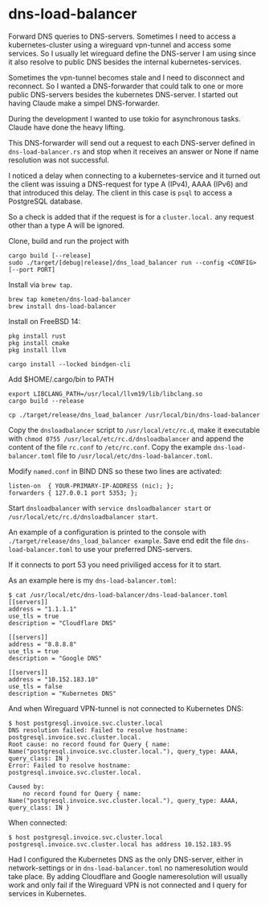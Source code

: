 # dns-load-balancer

Forward DNS queries to DNS-servers. Sometimes I need to access a kubernetes-cluster
using a wireguard vpn-tunnel and access some services. So I usually let wireguard
define the DNS-server I am using since it also resolve to public DNS besides the
internal kubernetes-services.

Sometimes the vpn-tunnel becomes stale and I need to disconnect and reconnect. So
I wanted a DNS-forwarder that could talk to one or more public DNS-servers besides
the kubernetes DNS-server. I started out having Claude make a simpel DNS-forwarder.

During the development I wanted to use tokio for asynchronous tasks. Claude have
done the heavy lifting.

This DNS-forwarder will send out a request to each DNS-server defined in `dns-load-balancer.rs`
and stop when it receives an answer or None if name resolution was not successful.

I noticed a delay when connecting to a kubernetes-service and it turned out the client
was issuing a DNS-request for type A (IPv4), AAAA (IPv6) and that introduced this
delay. The client in this case is `psql` to access a PostgreSQL database.

So a check is added that if the request is for a `cluster.local.` any request other
than a type A will be ignored.

Clone, build and run the project with

```
cargo build [--release]
sudo ./target/[debug|release]/dns_load_balancer run --config <CONFIG> [--port PORT]
```

Install via `brew tap`.

```
brew tap kometen/dns-load-balancer
brew install dns-load-balancer
```

Install on FreeBSD 14:

```
pkg install rust
pkg install cmake
pkg install llvm

cargo install --locked bindgen-cli
```

Add $HOME/.cargo/bin to PATH

```
export LIBCLANG_PATH=/usr/local/llvm19/lib/libclang.so
cargo build --release

cp ./target/release/dns_load_balancer /usr/local/bin/dns-load-balancer
```

Copy the `dnsloadbalancer` script to `/usr/local/etc/rc.d`, make it executable with `chmod 0755 /usr/local/etc/rc.d/dnsloadbalancer`
and append the content of the file `rc.conf` to `/etc/rc.conf`. Copy the example `dns-load-balancer.toml` file to `/usr/local/etc/dns-load-balancer.toml`.

Modify `named.conf` in BIND DNS so these two lines are activated:

```
listen-on  { YOUR-PRIMARY-IP-ADDRESS (nic); };
forwarders { 127.0.0.1 port 5353; };
```

Start `dnsloadbalancer` with `service dnsloadbalancer start` or `/usr/local/etc/rc.d/dnsloadbalancer start`.

An example of a configuration is printed to the console with `./target/release/dns_load_balancer example`.
Save end edit the file `dns-load-balancer.toml` to use your preferred DNS-servers.

If it connects to port 53 you need priviliged access for it to start.

As an example here is my `dns-load-balancer.toml`:

```
$ cat /usr/local/etc/dns-load-balancer/dns-load-balancer.toml
[[servers]]
address = "1.1.1.1"
use_tls = true
description = "Cloudflare DNS"

[[servers]]
address = "8.8.8.8"
use_tls = true
description = "Google DNS"

[[servers]]
address = "10.152.183.10"
use_tls = false
description = "Kubernetes DNS"
```

And when Wireguard VPN-tunnel is not connected to Kubernetes DNS:

```
$ host postgresql.invoice.svc.cluster.local
DNS resolution failed: Failed to resolve hostname: postgresql.invoice.svc.cluster.local.
Root cause: no record found for Query { name: Name("postgresql.invoice.svc.cluster.local."), query_type: AAAA, query_class: IN }
Error: Failed to resolve hostname: postgresql.invoice.svc.cluster.local.

Caused by:
    no record found for Query { name: Name("postgresql.invoice.svc.cluster.local."), query_type: AAAA, query_class: IN }
```

When connected:
```
$ host postgresql.invoice.svc.cluster.local
postgresql.invoice.svc.cluster.local has address 10.152.183.95
```

Had I configured the Kubernetes DNS as the only DNS-server, either in network-settings or in `dns-load-balancer.toml` no nameresolution would take place.
By adding Cloudflare and Google nameresolution will usually work and only fail if the Wireguard VPN is not connected and I query for services in
Kubernetes.
